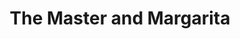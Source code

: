 ---
layout: card_flex_nav
lang: EN
title:  The Master and Margarita
isbn: 9780099540946
cover: /assets/images/EN/MM_EN_010_front.jpg
bcover: /assets/images/EN/MM_EN_010_back.jpg
pubyr: 2004
editor: Ed. Vintage 
acqdt: 01/2016
acqplace: London 
contrib: P
---